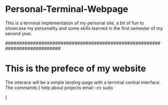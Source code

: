 

# Personal-Terminal-Webpage
This is a terminal implementation of my personal site, a bit of fun to showcase
my personality and some skills learned in the first semester of my second year.


############################################################################


# This is the prefece of my website

The interace will be a simple landing-page with a terminal central interface.
The commands [
    help
    about
    projects
    email
    -cv
    sudo 

]
